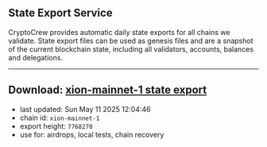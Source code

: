 ## State Export Service
CryptoCrew provides automatic daily state exports for all chains we validate. State export files can be used as genesis files and are a snapshot of the current blockchain state, including all validators, accounts, balances and delegations.

---
**Download: [xion-mainnet-1 state export](https://dl-eu2.ccvalidators.com/SERVICE/xion/xion-mainnet-1_export_7768270.json)**
---

- last updated: Sun May 11 2025 12:04:46
- chain id: `xion-mainnet-1`
- export height: `7768270`
- use for: airdrops, local tests, chain recovery
